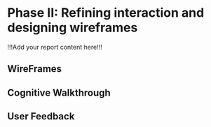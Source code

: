 # Phase II: Refining interaction and designing wireframes

!!!Add your report content here!!!
## WireFrames

## Cognitive Walkthrough

## User Feedback
